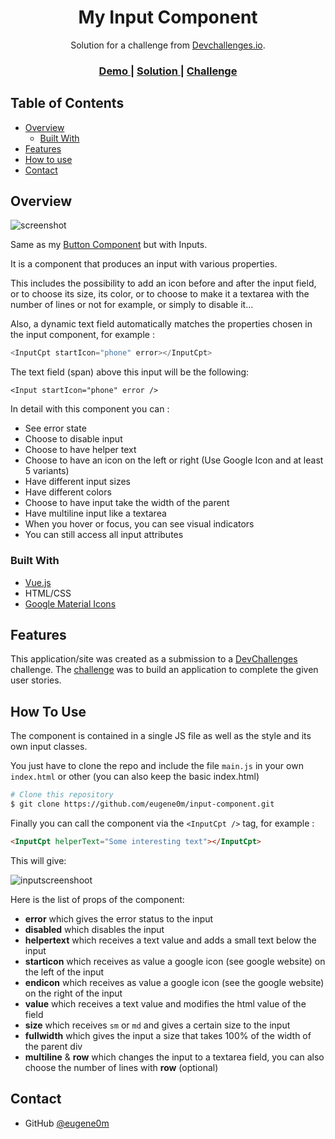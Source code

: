 <h1 align="center">My Input Component</h1>

<div align="center">
   Solution for a challenge from  <a href="http://devchallenges.io" target="_blank">Devchallenges.io</a>.
</div>

<div align="center">
  <h3>
    <a href="https://eugene0m.github.io/input-component/">
      Demo
    </a>
    <span> | </span>
    <a href="https://github.com/eugene0m/input-component/blob/main/main.js">
      Solution
    </a>
    <span> | </span>
    <a href="https://devchallenges.io/challenges/TSqutYM4c5WtluM7QzGp">
      Challenge
    </a>
  </h3>
</div>

<!-- TABLE OF CONTENTS -->

## Table of Contents

- [Overview](#overview)
  - [Built With](#built-with)
- [Features](#features)
- [How to use](#how-to-use)
- [Contact](#contact)

<!-- OVERVIEW -->

## Overview

![screenshot](https://i.imgur.com/J0VDEKU.png)

Same as my [Button Component](https://github.com/eugene0m/button-component) but with Inputs.

It is a component that produces an input with various properties.

This includes the possibility to add an icon before and after the input field, or to choose its size, its color, or to choose to make it a textarea with the number of lines or not for example, or simply to disable it...

Also, a dynamic text field automatically matches the properties chosen in the input component, for example :

```javascript
<InputCpt startIcon="phone" error></InputCpt>
```
The text field (span) above this input will be the following:
```
<Input startIcon="phone" error />
```

In detail with this component you can :

- See error state
- Choose to disable input
- Choose to have helper text
- Choose to have an icon on the left or right (Use Google Icon and at least 5 variants)
- Have different input sizes
- Have different colors
- Choose to have input take the width of the parent
- Have multiline input like a textarea
- When you hover or focus, you can see visual indicators
- You can still access all input attributes

### Built With

- [Vue.js](https://vuejs.org/)
- HTML/CSS
- [Google Material Icons](https://google.github.io/material-design-icons/)

## Features

This application/site was created as a submission to a [DevChallenges](https://devchallenges.io/challenges) challenge. The [challenge](https://devchallenges.io/challenges/TSqutYM4c5WtluM7QzGp) was to build an application to complete the given user stories.

## How To Use

The component is contained in a single JS file as well as the style and its own input classes.

You just have to clone the repo and include the file ``main.js`` in your own ``index.html`` or other (you can also keep the basic index.html)

```bash
# Clone this repository
$ git clone https://github.com/eugene0m/input-component.git
```

Finally you can call the component via the ``<InputCpt />`` tag, for example :

```html
<InputCpt helperText="Some interesting text"></InputCpt>
```

This will give:

![inputscreenshoot](https://i.imgur.com/UoGoUeP.png)

Here is the list of props of the component:

- **error** which gives the error status to the input
- **disabled** which disables the input
- **helpertext** which receives a text value and adds a small text below the input
- **starticon** which receives as value a google icon (see google website) on the left of the input
- **endicon** which receives as value a google icon (see the google website) on the right of the input
- **value** which receives a text value and modifies the html value of the field
- **size** which receives `sm` or `md` and gives a certain size to the input
- **fullwidth** which gives the input a size that takes 100% of the width of the parent div
- **multiline** & **row** which changes the input to a textarea field, you can also choose the number of lines with **row** (optional)

## Contact

- GitHub [@eugene0m](https://github.com/eugene0m)
